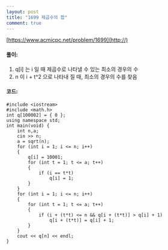 ```yaml
---
layout: post
title: "1699 제곱수의 합"
comment: true
---
```

[https://www.acmicpc.net/problem/1699](http://)

#### **풀이:**
1. q[i] 는 i 일 때 제곱수로 나타낼 수 있는 최소의 경우의 수
2. n 이 i + t^2 으로 나타내 질 때, 최소의 경우의 수를 찾음 

#### **코드:**

```
#include <iostream>
#include <math.h>
int q[100002] = { 0 };
using namespace std;
int main(void) {
	int n,a;
	cin >> n;
	a = sqrt(n);
	for (int i = 1; i <= n; i++)
	{
		q[i] = 10001;
		for (int t = 1; t <= a; t++)
		{
			if (i == t*t)
				q[i] = 1;
		}
	}
	for (int i = 1; i <= n; i++)
	{
		for (int t = 1; t <= a; t++)
		{
			if (i + (t*t) <= n && q[i + (t*t)] > q[i] + 1)
				q[i + (t*t)] = q[i] + 1;
		}
	}
	cout << q[n] << endl;
}
```

